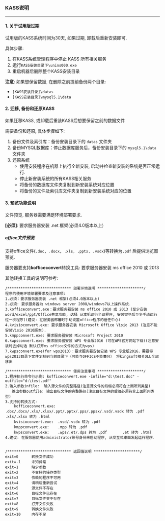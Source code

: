 ### KASS说明



---



#### 1. 关于试用版过期

试用版的KASS系统时间为30天, 如果过期, 卸载后重新安装即可. 

具体步骤:

1. 在KASS系统管理程序中停止 KASS 所有相关服务
2. 运行```KASS安装目录下\unins000.exe```
3. 重启机器后删除整个KASS安装目录

**注意**: 如果想保留数据, 在删除之前提前备份两个目录:

* ```[KASS安装目录]\datas```
* ```[KASS安装目录]\mysql5.1\data```



#### 2. 迁移, 备份和还原KASS

如果迁移KASS, 或卸载后重装KASS后想要保留之前的数据文件

需要备份和还原, 具体步骤如下:

1. 备份文件及索引库：备份安装目录下的 ```datas``` 文件夹
2. 备份MYSQL数据库：停止数据库服务后，备份安装目录下的 ```mysql5.1\data``` 文件夹
3. 还原系统
   * 使用安装程序在机器上执行全新安装, 启动并检查新安装的系统是否正常运行.
   * 停止新安装系统的所有KASS相关服务
   * 将备份的数据库文件夹复制到新安装系统对应位置
   * 将备份的文件及索引库文件夹复制到新安装系统对应的位置



#### 3. 预览功能说明

文件预览, 服务器需要满足环境部署要求.

**[必须]**: 要求服务器安装 .net 框架(必须4.0版本以上)

##### office文件预览

支持office文件(```.doc, .docx, .xls, .pptx, .vsdx```)等转换为```.pdf``` 后提供浏览器预览.

服务器要支持**kofficeconvert**转换工具: 要求服务器安装 ms office 2010 或 2013



其他转换工具的说明可参考:

```
/***************************** 部署环境说明 *********************/
程序的使用环境部署要求及注意事项:
1.必须：要求服务器安装 .net 框架(必须4.0版本以上)
2.必须: 要求服务器为 windows server 2008/windows7以上操作系统.
3.kofficeconvert.exe：要求服务器安装 ms office 2010 或 2013 (至少安装 word/excel/ppt/Office共享功能, 选择 从本机运行全部程序, 安装完毕后至少手动运行过一次程序)(建议: 在服务器部署时手动设置office程序的信任中心)
4.kvisioconvert.exe: 要求服务器安装 Microsoft Office Visio 2013 (注意不能安装Visio 2010版本).
5.kmppconvert.exe: 要求服务器安装 Microsoft Project 2010
6.kwpsconvert.exe: 要求服务器安装 WPS 专业版2016 (可在WPS官方网站下载)(注意安装时去掉勾选 默认打开ms office文件的方式为wps)
7.kwpsconvert.exe(for wps2013)：要求服务器安装安装 WPS 专业版2016，需要将wps2013目录下文件复制到当前目录下（可能与OFFICE不能兼容） 将kingsoft相关DLL全部移出

/***************************** 使用注意事项 *********************/
1.程序执行命令行示例: kofficeconvert.exe -infile="d:\test.doc" -outfile="d:\test.pdf"
2.输入参数infile:  输入源文件的完整路径(注意源文件的后缀必须符合上面所列类型)
   输出参数outfile: 输出目标文件的完整路径(注意目标文件的后缀必须符合上面所列类型)
3.支持的转换方式: 
	kofficeconvert.exe:	.doc/.docx/.xls/.xlsx/.ppt/.pptx/.pps/.ppsx/.vsd/.vsdx 转为 .pdf	.xls/.xlsx 转为 .html
	kvisioconvert.exe:	.vsd/.vsdx 转为 .pdf
	kmppconvert.exe:	.mpp 转为 .pdf
	kwpsconvert.exe:	.wps/.et/.dps 转为 .pdf		.et 转为 .html
4.建议: 在服务器使用administrator账号身份来启动程序, 从交互式桌面发起运行程序.


/***************************** 返回值说明 *********************/
exit=0		转换文件成功
exit=-1		未知异常
exit=1		缺少参数
exit=2		不支持的操作类型
exit=3		依赖的程序不可用
exit=4		请稍后重新尝试
exit=5		源文件不存在
exit=6		目标文件已存在
exit=7		目标文件夹不存在
exit=8		打开文件失败
exit=9		转换文件失败
exit=10		内存不足

```






















